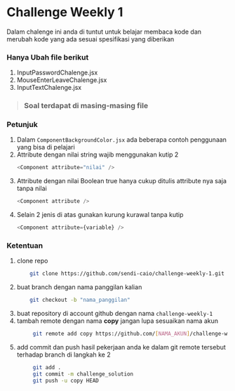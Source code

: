 # Challenge Weekly 1

Dalam chalenge ini anda di tuntut untuk belajar membaca kode dan merubah kode yang ada sesuai spesifikasi yang diberikan

### Hanya Ubah file berikut

1. InputPasswordChalenge.jsx
2. MouseEnterLeaveChalenge.jsx
3. InputTextChalenge.jsx

> ### Soal terdapat di masing-masing file


### Petunjuk

1. Dalam ```ComponentBackgroundColor.jsx``` ada beberapa contoh penggunaan yang bisa di pelajari
2. Attribute dengan nilai string wajib menggunakan kutip 2
    ```js
    <Component attribute="nilai" />
    ```
3. Attribute dengan nilai Boolean true hanya cukup ditulis attribute nya saja tanpa nilai
    ```js
    <Component attribute />
    ```
4. Selain 2 jenis di atas gunakan kurung kurawal tanpa kutip
    ```js
    <Component attribute={variable} />
    ```

### Ketentuan

1. clone repo
    ```sh
        git clone https://github.com/sendi-caio/challenge-weekly-1.git
    ```
2. buat branch dengan nama panggilan kalian
    ```sh
        git checkout -b "nama_panggilan"
    ```
3. buat repository di account github dengan nama `challenge-weekly-1`
4. tambah remote dengan nama **copy** jangan lupa sesuaikan nama akun
   ```sh
        git remote add copy https://github.com/[NAMA_AKUN]/challenge-weekly-1.git
   ```
5. add commit dan push hasil pekerjaan anda ke dalam git remote tersebut terhadap branch di langkah ke 2
   ```sh
        git add .
        git commit -m challenge_solution
        git push -u copy HEAD
   ```